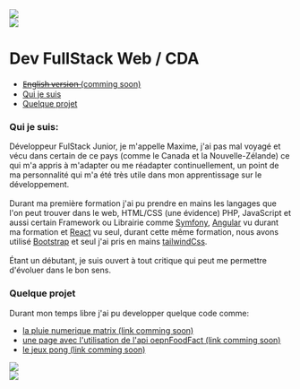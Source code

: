 <a href="https://www.linkedin.com/in/maxime-javaux-7ba629211">
  <img src="https://img.shields.io/badge/LinkedIn-0077B5?style=for-the-badge&logo=linkedin&logoColor=white">
</a>
<br>

<a href="#" align="center">
  <img align="center" src="https://github-readme-stats.vercel.app/api/top-langs/?username=MAGICTNT&layout=compact" />
</a>
<br>

<h1>Dev FullStack Web / CDA</h1>
    
   <ul>
        <li><a href="#"> E̶n̶g̶l̶i̶s̶h̶ ̶v̶e̶r̶s̶i̶o̶n̶  (comming soon)</a></li>
        <li><a href="#bio">Qui je suis</a></li>
        <li><a href="#projet">Quelque projet</a></li>
    </ul>

<h3 id="bio">Qui je suis:</h3>

<p>
    Développeur FulStack Junior, je m'appelle Maxime, j'ai pas mal voyagé et vécu dans certain de ce pays (comme le Canada et la Nouvelle-Zélande) ce qui m'a appris à m'adapter ou me réadapter continuellement, un point de ma personnalité qui m'a été très utile dans mon apprentissage sur le développement. <br><br>
Durant ma première formation j'ai pu prendre en mains les langages que l'on peut trouver dans le web, HTML/CSS (une évidence) PHP, JavaScript et aussi certain Framework ou Librairie comme <a href="https://symfony.com/">Symfony</a>, <a href="https://angular.io/">Angular</a> vu durant ma formation et <a href="https://fr.reactjs.org/">React</a> vu seul, durant cette même formation, nous avons utilisé <a href="https://getbootstrap.com/">Bootstrap</a> et seul j'ai pris en mains <a href="https://tailwindcss.com/">tailwindCss</a>.<br><br>
Étant un débutant, je suis ouvert à tout critique qui peut me permettre d'évoluer dans le bon sens.
</p>



<h3>Quelque projet</h3>

<p>Durant mon temps libre j'ai pu developper quelque code comme:</br>
    <ul>
        <li><a href="#">la pluie numerique matrix (link comming soon)</a></li>
        <li><a href="#">une page avec l'utilisation de l'api oepnFoodFact (link comming soon)</a></li>
        <li><a href="#">le jeux pong (link comming soon)</a></li>
    </ul>
    
    
<a href="#">
    <img src="https://github-readme-streak-stats.herokuapp.com/?user=MAGICTNT">
</a>
<br>
    
<a href="#">
    <img src="https://github-profile-summary-cards.vercel.app/api/cards/profile-details?username=MAGICTNT&theme=vue">
</a>
<br>
